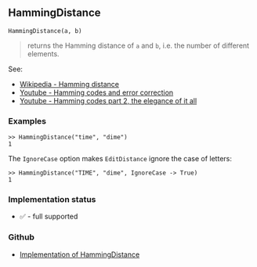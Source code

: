 ## HammingDistance

``` 
HammingDistance(a, b)
```

> returns the Hamming distance of `a` and `b`, i.e. the number of different elements.

See:
* [Wikipedia - Hamming distance](https://en.wikipedia.org/wiki/Hamming_distance)
* [Youtube - Hamming codes and error correction](https://youtu.be/X8jsijhllIA)
* [Youtube - Hamming codes part 2, the elegance of it all](https://youtu.be/b3NxrZOu_CE)

### Examples

```
>> HammingDistance("time", "dime")
1

```

The `IgnoreCase` option makes `EditDistance` ignore the case of letters:

``` 
>> HammingDistance("TIME", "dime", IgnoreCase -> True)
1
```
 






### Implementation status

* &#x2705; - full supported

### Github

* [Implementation of HammingDistance](https://github.com/axkr/symja_android_library/blob/master/symja_android_library/matheclipse-core/src/main/java/org/matheclipse/core/builtin/StringFunctions.java#L668) 
